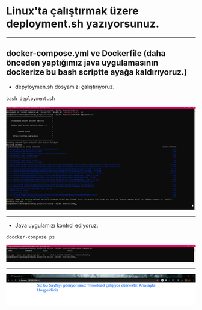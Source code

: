 # Linux'ta çalıştırmak üzere deployment.sh yazıyorsunuz.
---

docker-compose.yml ve Dockerfile (daha önceden yaptığımız java uygulamasının dockerize bu bash scriptte ayağa kaldırıyoruz.)
---



* depyloymen.sh dosyamızı çalıştırıyoruz.

```
bash deployment.sh
```

![text](../images/docker-bash1.png) 

----

* Java uygulamızı kontrol ediyoruz.

```
doccker-compose ps
```

![text](../images/docker-bash2.png) 

----



![text](../images/docker-bash3.png) 
